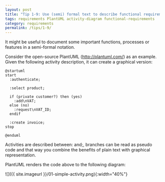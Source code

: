 ```yaml
---
layout: post
title: "Tip 1-9: Use (semi) formal text to describe functional requirements!"
tags: requirements PlantUML activity-diagram functional-requirements
category: requirements
permalink: /tips/1-9/
---
```


It might be useful to document some important functions, processes or features
in a semi-formal notation.


Consider the open-source PlantUML (http://plantuml.com/) as an example.
Given the following activity description, it can create a graphical version:

```PlantUML
@startuml
start
  :authenticate;

  :select product;

  if (private customer?) then (yes)
    :add\nVAT;
  else (no)
    :request\nVAT_ID;
  endif

  :create invoice;
stop

@enduml
```

Activities are described between: and;, branches can be read as pseudo code and
that way you combine the benefits of plain text with graphical representation.

PlantUML renders the code above to the following diagram:

![]({{ site.imageurl }}/01-simple-activity.png){:width="40%"}
